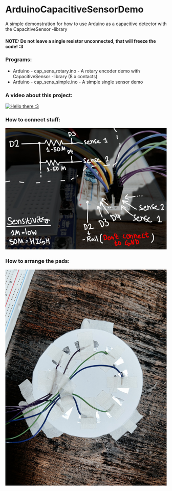 # ArduinoCapacitiveSensorDemo
A simple demonstration for how to use Arduino as a capacitive detector with the CapacitiveSensor -library
#### NOTE: Do not leave a single resistor unconnected, that will freeze the code! :3

### Programs:
* Arduino - cap_sens_rotary.ino - A rotary encoder demo with CapacitiveSensor -library (8 x contacts)
* Arduino - cap_sens_simple.ino - A simple single sensor demo

### A video about this project:
[![Hello there :3](https://img.youtube.com/vi/UD03HVoq1D4/0.jpg)](https://www.youtube.com/watch?v=UD03HVoq1D4)

### How to connect stuff:
![How to connect](labeled.jpg)
### How to arrange the pads:
![How to arrange the pads](back.jpg)
